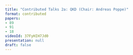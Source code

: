 ```yaml
---
title: "Contributed Talks 2a: QKD (Chair: Andreas Poppe)"
format: contributed
papers:
- 89
- 91
- 18
videoId: 37FyHIH7Jd0
presentation: null
draft: false
---
```

